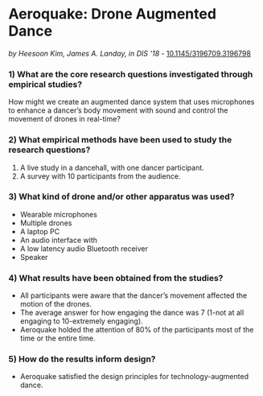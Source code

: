 # Aeroquake: Drone Augmented Dance

*by Heesoon Kim, James A. Landay, in DIS '18* - [10.1145/3196709.3196798](https://doi.org/10.1145/3196709.3196798)

### 1) What are the core research questions investigated through empirical studies?

How might we create an augmented dance system that uses microphones to enhance a dancer’s body movement with sound and control the movement of drones in real-time?

### 2) What empirical methods have been used to study the research questions?

1. A live study in a dancehall, with one dancer participant. 
2. A survey with 10 participants from the audience.

### 3) What kind of drone and/or other apparatus was used?

- Wearable microphones
- Multiple drones
- A laptop PC
- An audio interface with 
- A low latency audio Bluetooth receiver 
- Speaker

### 4) What results have been obtained from the studies?

- All participants were aware that the dancer’s movement affected the motion of the drones.
- The average answer for how engaging the dance was 7 (1-not at all engaging to 10-extremely engaging).
- Aeroquake holded the attention of 80% of the participants most of the time or the entire time. 

### 5) How do the results inform design?

- Aeroquake satisfied the design principles for technology-augmented dance.
